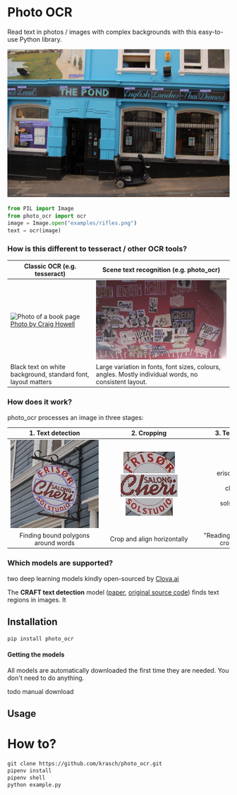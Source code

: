# Photo OCR

Read text in photos / images with complex backgrounds with this easy-to-use Python library.

![Image showing recognized text](images/pond.jpg "Image showing recognized text")



```python
from PIL import Image
from photo_ocr import ocr
image = Image.open("examples/rifles.png")
text = ocr(image)
```


### How is this different to tesseract / other OCR tools?

|Classic OCR (e.g. tesseract)| Scene text recognition (e.g. photo_ocr) |
--- | --- |
|![Photo of a book page](docs/page.jpg "Photo of a book page")  [Photo by Craig Howell](https://www.flickr.com/photos/seat850/6845895200/)|![Photo of a board with many stickers and graffiti](images/stickers.jpg "Photo of a board with many stickers and graffiti")|
|Black text on white background, standard font, layout matters| Large variation in fonts, font sizes, colours, angles. Mostly individual words, no consistent layout.|

### How does it work?

photo_ocr processes an image in three stages:

| <div style="width:200px">1. Text detection </div> | <div style="width:200px">2. Cropping</div> | <div style="width:200px">3. Text recognition </div>| 
:---: | :---: | :---: |
![](images/hairdresser.jpg) | ![](images/crop0.png) <br/>![](images/crop1.png)  <br/>![](images/crop2.png)| <br/> erisox (0.08, fail!), <br/> <br/>cheri (0.97),<br/><br/>solstudio (0.94) |
Finding bound polygons around words | Crop and align horizontally | "Reading" the text from the cropped images |
### Which models are supported?

two deep learning models kindly open-sourced by [Clova.ai](https://clova.ai)

The __CRAFT text detection__ model ([paper](https://arxiv.org/pdf/1904.01941.pdf), [original source code](https://github.com/clovaai/CRAFT-pytorch)) finds text
regions in images. It 



## Installation



```
pip install photo_ocr
```


#### Getting the models

All models are automatically downloaded the first time they are needed. You
don't need to do anything.

todo manual download

## Usage

# How to?

```
git clone https://github.com/krasch/photo_ocr.git
pipenv install
pipenv shell
python example.py
```